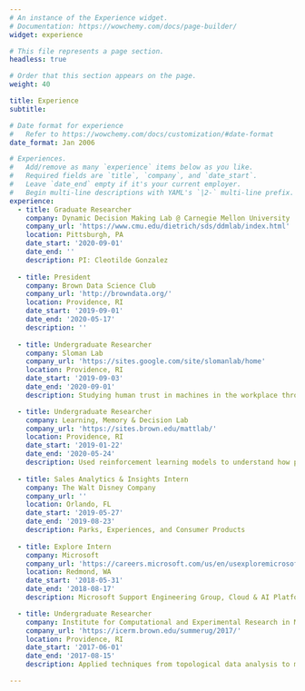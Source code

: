 ```yaml
---
# An instance of the Experience widget.
# Documentation: https://wowchemy.com/docs/page-builder/
widget: experience

# This file represents a page section.
headless: true

# Order that this section appears on the page.
weight: 40

title: Experience
subtitle:

# Date format for experience
#   Refer to https://wowchemy.com/docs/customization/#date-format
date_format: Jan 2006

# Experiences.
#   Add/remove as many `experience` items below as you like.
#   Required fields are `title`, `company`, and `date_start`.
#   Leave `date_end` empty if it's your current employer.
#   Begin multi-line descriptions with YAML's `|2-` multi-line prefix.
experience:
  - title: Graduate Researcher
    company: Dynamic Decision Making Lab @ Carnegie Mellon University
    company_url: 'https://www.cmu.edu/dietrich/sds/ddmlab/index.html'
    location: Pittsburgh, PA
    date_start: '2020-09-01'
    date_end: ''
    description: PI: Cleotilde Gonzalez
    
  - title: President
    company: Brown Data Science Club
    company_url: 'http://browndata.org/'
    location: Providence, RI
    date_start: '2019-09-01'
    date_end: '2020-05-17'
    description: ''
  
  - title: Undergraduate Researcher
    company: Sloman Lab
    company_url: 'https://sites.google.com/site/slomanlab/home'
    location: Providence, RI
    date_start: '2019-09-03'
    date_end: '2020-09-01'
    description: Studying human trust in machines in the workplace through behavioral experimentation.

  - title: Undergraduate Researcher
    company: Learning, Memory & Decision Lab
    company_url: 'https://sites.brown.edu/mattlab/'
    location: Providence, RI
    date_start: '2019-01-22'
    date_end: '2020-05-24'
    description: Used reinforcement learning models to understand how place field remapping might be used to improve learning in dynamic environments through simulations of the multi-armed bandit task.
 
  - title: Sales Analytics & Insights Intern
    company: The Walt Disney Company
    company_url: ''
    location: Orlando, FL
    date_start: '2019-05-27'
    date_end: '2019-08-23'
    description: Parks, Experiences, and Consumer Products
 
  - title: Explore Intern
    company: Microsoft
    company_url: 'https://careers.microsoft.com/us/en/usexploremicrosoftprogram'
    location: Redmond, WA
    date_start: '2018-05-31'
    date_end: '2018-08-17'
    description: Microsoft Support Engineering Group, Cloud & AI Platform

  - title: Undergraduate Researcher
    company: Institute for Computational and Experimental Research in Mathematics
    company_url: 'https://icerm.brown.edu/summerug/2017/'
    location: Providence, RI
    date_start: '2017-06-01'
    date_end: '2017-08-15'
    description: Applied techniques from topological data analysis to music information retrieval.

---
```

